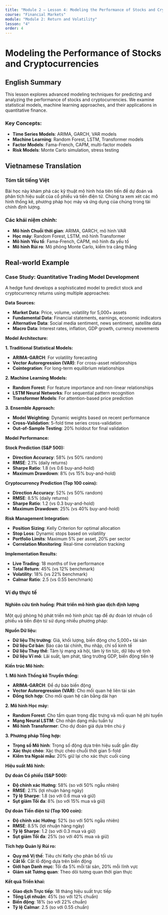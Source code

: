 ```yaml
---
title: "Module 2 – Lesson 4: Modeling the Performance of Stocks and Cryptocurrencies"
course: "Financial Markets"
module: "Module 2: Return and Volatility"
lesson: "4"
order: 4
---
```


# Modeling the Performance of Stocks and Cryptocurrencies

## English Summary

This lesson explores advanced modeling techniques for predicting and analyzing the performance of stocks and cryptocurrencies. We examine statistical models, machine learning approaches, and their applications in quantitative finance.

### Key Concepts:

- **Time Series Models**: ARIMA, GARCH, VAR models
- **Machine Learning**: Random Forest, LSTM, Transformer models
- **Factor Models**: Fama-French, CAPM, multi-factor models
- **Risk Models**: Monte Carlo simulation, stress testing

## Vietnamese Translation

### Tóm tắt tiếng Việt

Bài học này khám phá các kỹ thuật mô hình hóa tiên tiến để dự đoán và phân tích hiệu suất của cổ phiếu và tiền điện tử. Chúng ta xem xét các mô hình thống kê, phương pháp học máy và ứng dụng của chúng trong tài chính định lượng.

### Các khái niệm chính:

- **Mô hình Chuỗi thời gian**: ARIMA, GARCH, mô hình VAR
- **Học máy**: Random Forest, LSTM, mô hình Transformer
- **Mô hình Yếu tố**: Fama-French, CAPM, mô hình đa yếu tố
- **Mô hình Rủi ro**: Mô phỏng Monte Carlo, kiểm tra căng thẳng

## Real-world Example

### Case Study: Quantitative Trading Model Development

A hedge fund develops a sophisticated model to predict stock and cryptocurrency returns using multiple approaches:

**Data Sources:**

- **Market Data**: Price, volume, volatility for 5,000+ assets
- **Fundamental Data**: Financial statements, earnings, economic indicators
- **Alternative Data**: Social media sentiment, news sentiment, satellite data
- **Macro Data**: Interest rates, inflation, GDP growth, currency movements

**Model Architecture:**

**1. Traditional Statistical Models:**

- **ARIMA-GARCH**: For volatility forecasting
- **Vector Autoregression (VAR)**: For cross-asset relationships
- **Cointegration**: For long-term equilibrium relationships

**2. Machine Learning Models:**

- **Random Forest**: For feature importance and non-linear relationships
- **LSTM Neural Networks**: For sequential pattern recognition
- **Transformer Models**: For attention-based price prediction

**3. Ensemble Approach:**

- **Model Weighting**: Dynamic weights based on recent performance
- **Cross-Validation**: 5-fold time series cross-validation
- **Out-of-Sample Testing**: 20% holdout for final validation

**Model Performance:**

**Stock Prediction (S&P 500):**

- **Direction Accuracy**: 58% (vs 50% random)
- **RMSE**: 2.1% (daily returns)
- **Sharpe Ratio**: 1.8 (vs 0.6 buy-and-hold)
- **Maximum Drawdown**: 8% (vs 15% buy-and-hold)

**Cryptocurrency Prediction (Top 100 coins):**

- **Direction Accuracy**: 52% (vs 50% random)
- **RMSE**: 8.5% (daily returns)
- **Sharpe Ratio**: 1.2 (vs 0.3 buy-and-hold)
- **Maximum Drawdown**: 25% (vs 40% buy-and-hold)

**Risk Management Integration:**

- **Position Sizing**: Kelly Criterion for optimal allocation
- **Stop Loss**: Dynamic stops based on volatility
- **Portfolio Limits**: Maximum 5% per asset, 20% per sector
- **Correlation Monitoring**: Real-time correlation tracking

**Implementation Results:**

- **Live Trading**: 18 months of live performance
- **Total Return**: 45% (vs 12% benchmark)
- **Volatility**: 18% (vs 22% benchmark)
- **Calmar Ratio**: 2.5 (vs 0.55 benchmark)

### Ví dụ thực tế

#### Nghiên cứu tình huống: Phát triển mô hình giao dịch định lượng

Một quỹ phòng hộ phát triển mô hình phức tạp để dự đoán lợi nhuận cổ phiếu và tiền điện tử sử dụng nhiều phương pháp:

**Nguồn Dữ liệu:**

- **Dữ liệu Thị trường**: Giá, khối lượng, biến động cho 5,000+ tài sản
- **Dữ liệu Cơ bản**: Báo cáo tài chính, thu nhập, chỉ số kinh tế
- **Dữ liệu Thay thế**: Tâm lý mạng xã hội, tâm lý tin tức, dữ liệu vệ tinh
- **Dữ liệu Vĩ mô**: Lãi suất, lạm phát, tăng trưởng GDP, biến động tiền tệ

**Kiến trúc Mô hình:**

**1. Mô hình Thống kê Truyền thống:**

- **ARIMA-GARCH**: Để dự báo biến động
- **Vector Autoregression (VAR)**: Cho mối quan hệ liên tài sản
- **Đồng tích hợp**: Cho mối quan hệ cân bằng dài hạn

**2. Mô hình Học máy:**

- **Random Forest**: Cho tầm quan trọng đặc trưng và mối quan hệ phi tuyến
- **Mạng Neural LSTM**: Cho nhận dạng mẫu tuần tự
- **Mô hình Transformer**: Cho dự đoán giá dựa trên chú ý

**3. Phương pháp Tổng hợp:**

- **Trọng số Mô hình**: Trọng số động dựa trên hiệu suất gần đây
- **Xác thực chéo**: Xác thực chéo chuỗi thời gian 5-fold
- **Kiểm tra Ngoài mẫu**: 20% giữ lại cho xác thực cuối cùng

**Hiệu suất Mô hình:**

**Dự đoán Cổ phiếu (S&P 500):**

- **Độ chính xác Hướng**: 58% (so với 50% ngẫu nhiên)
- **RMSE**: 2.1% (lợi nhuận hàng ngày)
- **Tỷ lệ Sharpe**: 1.8 (so với 0.6 mua và giữ)
- **Sụt giảm Tối đa**: 8% (so với 15% mua và giữ)

**Dự đoán Tiền điện tử (Top 100 coin):**

- **Độ chính xác Hướng**: 52% (so với 50% ngẫu nhiên)
- **RMSE**: 8.5% (lợi nhuận hàng ngày)
- **Tỷ lệ Sharpe**: 1.2 (so với 0.3 mua và giữ)
- **Sụt giảm Tối đa**: 25% (so với 40% mua và giữ)

**Tích hợp Quản lý Rủi ro:**

- **Quy mô Vị thế**: Tiêu chí Kelly cho phân bổ tối ưu
- **Cắt lỗ**: Cắt lỗ động dựa trên biến động
- **Giới hạn Danh mục**: Tối đa 5% mỗi tài sản, 20% mỗi lĩnh vực
- **Giám sát Tương quan**: Theo dõi tương quan thời gian thực

**Kết quả Triển khai:**

- **Giao dịch Trực tiếp**: 18 tháng hiệu suất trực tiếp
- **Tổng Lợi nhuận**: 45% (so với 12% chuẩn)
- **Biến động**: 18% (so với 22% chuẩn)
- **Tỷ lệ Calmar**: 2.5 (so với 0.55 chuẩn)
